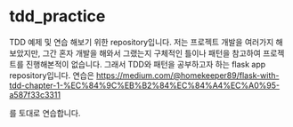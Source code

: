 # tdd_practice
TDD 예제 및 연습 해보기 위한 repository입니다.
저는 프로젝트 개발을 여러가지 해보았지만, 그간 혼자 개발을 해와서 그랬는지 구체적인 틀이나 패턴을 참고하여 프로젝트를 진행해본적이 없습니다. 그래서 TDD와 패턴을 공부하고자 하는 flask app repository입니다.
연습은 https://medium.com/@homekeeper89/flask-with-tdd-chapter-1-%EC%84%9C%EB%B2%84%EC%84%A4%EC%A0%95-a587f33c3311


를 토대로 연습합니다.
